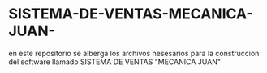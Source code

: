 # SISTEMA-DE-VENTAS-MECANICA-JUAN-
en este repositorio se alberga los archivos nesesarios para la construccion del software llamado SISTEMA DE VENTAS "MECANICA JUAN"
